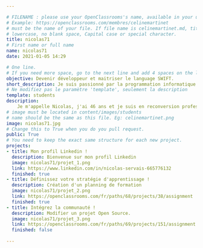 ```yaml
---

# FILENAME : please use your OpenClassrooms's name, available in your url.
# Example: https://openclassrooms.com/membres/celinemartinet
# must be the name of your file. If file name is celinemartinet.md, title is celinemartinet.
# lowercase, no blank space, Capital case or special character.
title: nicolas71
# First name or full name
name: nicolas71
date: 2021-01-05 14:29

# One line.
# If you need more space, go to the next line and add 4 spaces on the left, as in 'description'.
objective: Devenir développeur et maitriser le language SWIFT.
short_description: Je suis passionné par la programmation informatique.
# Ne modifiez pas le paramètre 'template', seulement la description
template: students
description:
	Je m'appelle Nicolas, j'ai 46 ans et je suis en reconversion professionnelle.	
# image must be located in content/images/students
# name should be the same as this file. Eg: celinemartinet.png
image: nicolas71.jpg
# Change this to True when you do you pull request.
public: True
# You need to keep the exact same structure for each new project.
projects:
- title: Mon profil Linkedin !
  description: Bienvenue sur mon profil Linkedin
  image: nicolas71/projet_1.png
  link: https://www.linkedin.com/in/nicolas-servais-665776132
  finished: true
- title: Définissez votre stratégie d'apprentissage !
  description: Création d'un planning de formation 
  image: nicolas71/projet_2.png
  link: https://openclassrooms.com/fr/paths/68/projects/38/assignment
  finished: true
- title: Intégrez la communauté !
  description: Modifier un projet Open Source. 
  image: nicolas71/projet_3.png
  link: https://openclassrooms.com/fr/paths/69/projects/151/assignment
  finished: false
  
---
```

